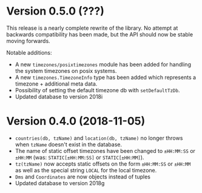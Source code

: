 Version 0.5.0 (???)
=============
This release is a nearly complete rewrite of the library. No attempt at backwards compatibility has been made, but the API should now be stable moving forwards.

Notable additions:
- A new `timezones/posixtimezones` module has been added for handling the system timezones on posix systems.
- A new `timezones.TimezoneInfo` type has been added which represents
a timezone + additional meta data.
- Possibility of setting the default timezone db with `setDefaultTzDb`.
- Updated database to version 2018i

Version 0.4.0 (2018-11-05)
=============

- `countries(db, tzName)` and `location(db, tzName)` no longer throws when `tzName` doesn't exist in the database.
- The name of static offset timezones have been changed to `±HH:MM:SS` or `±HH:MM` (was: `STATIC[±HH:MM:SS]` or `STATIC[±HH:MM]`).
- `tz(tzName)` now accepts static offsets on the form `±HH:MM:SS` or `±HH:MM` as well as the special string `LOCAL` for the local timezone.
- `Dms` and `Coordinates` are now objects instead of tuples
- Updated database to version 2018g